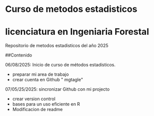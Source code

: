 # Curso de metodos estadisticos 
# licenciatura en Ingeniaria Forestal 

Repositorio de metodos estadisticos del año 2025 

##Contenido

06/08/2025: Inicio de curso de métodos estadísticos.
  + preparar mi area de trabajo 
  + crear cuenta en Github " mgtagle"

07/05/25/2025: sincronizar Github con mi projecto 
  + crear version control
  + bases para un uso eficiente en R
  + Modificacion de readme 
  